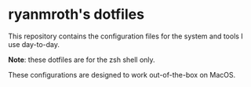 # ryanmroth's dotfiles

This repository contains the configuration files for the system and tools I use day-to-day.

**Note**: these dotfiles are for the zsh shell only.

These configurations are designed to work out-of-the-box on MacOS.
